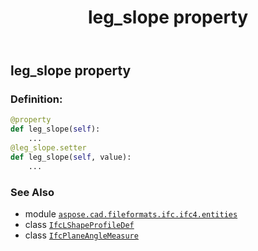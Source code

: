 ﻿---
title: leg_slope property
second_title: Aspose.CAD for Python via .NET API References
description: 
type: docs
weight: 90
url: /python-net/aspose.cad.fileformats.ifc.ifc4.entities/ifclshapeprofiledef/leg_slope/
is_root: false
---

## leg_slope property

### Definition:
```python
@property
def leg_slope(self):
    ...
@leg_slope.setter
def leg_slope(self, value):
    ...
```

### See Also
* module [`aspose.cad.fileformats.ifc.ifc4.entities`](../../)
* class [`IfcLShapeProfileDef`](/cad/python-net/aspose.cad.fileformats.ifc.ifc4.entities/ifclshapeprofiledef)
* class [`IfcPlaneAngleMeasure`](/cad/python-net/aspose.cad.fileformats.ifc.ifc4.types/ifcplaneanglemeasure)
